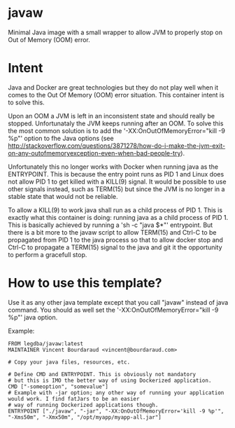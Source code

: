 # javaw
Minimal Java image with a small wrapper to allow JVM to properly stop on Out of Memory (OOM) error.

# Intent
Java and Docker are great technologies but they do not play well when it comes to the Out Of Memory (OOM)
error situation. This container intent is to solve this.

Upon an OOM a JVM is left in an inconsistent state and should really be stopped. Unfortunataly the JVM
keeps running after an OOM. To solve this the most common solution is to add the '-XX:OnOutOfMemoryError="kill -9 %p"'
option to fhe Java options (see http://stackoverflow.com/questions/3871278/how-do-i-make-the-jvm-exit-on-any-outofmemoryexception-even-when-bad-people-try).

Unfortunately this no longer works with Docker when running java as the ENTRYPOINT. This is because the entry point runs as PID 1
and Linux does not allow PID 1 to get killed with a KILL(9) signal. It would be possible to use other signals instead, such as TERM(15)
but since the JVM is no longer in a stable state that would not be reliable.

To allow a KILL(9) to work java shall run as a child process of PID 1. This is exactly what this container is doing: running java as a child
process of PID 1. This is basically achieved by running a 'sh -c "java $*"' entrypoint. But there is a bit more to the javaw script to
allow TERM(15) and Ctrl-C to be propagated from PID 1 to the java process so that to allow docker stop and Ctrl-C to propagate a TERM(15)
signal to the java and git it the opportunity to perform a gracefull stop.

# How to use this template?
Use it as any other java template except that you call "javaw" instead of java command.
You should as well set the '-XX:OnOutOfMemoryError="kill -9 %p"' java option.

Example:
```
FROM legdba/javaw:latest
MAINTAINER Vincent Bourdaraud <vincent@bourdaraud.com>

# Copy your java files, resources, etc.

# Define CMD and ENTRYPOINT. This is obviously not mandatory
# but this is IMO the better way of using Dockerized application.
CMD ["-someoption", "somevalue"]
# Example with -jar option; any other way of running your application would work. I find fatJars to be an easier
# way of running Dockerized applications though.
ENTRYPOINT ["./javaw", "-jar", "-XX:OnOutOfMemoryError='kill -9 %p'", "-Xms50m", "-Xmx50m", "/opt/myapp/myapp-all.jar"]
```
